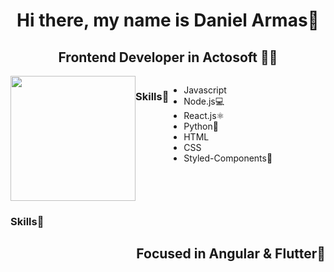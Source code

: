 <h1 align="center">Hi there, my name is Daniel Armas👋</h1>
<h2 align="center">Frontend Developer in Actosoft 👨‍💻</h2>
<div style="display: flex;">
  <img src="https://media.giphy.com/media/ZeFG00TVXs54Pw4c8e/giphy.gif" width="200" height="200"/>
  <h3>Skills🚀</h3>
  <ul>
    <li>Javascript</li>
    <li>Node.js💻</li>
    <li>React.js⚛️</li>
    <li>Python🐍</li>
    <li>HTML</li>
    <li>CSS</li>
    <li>Styled-Components💅</li>
  </ul>
</div>
<h3>Skills🚀</h3>
<h2 align="right">Focused in Angular & Flutter🤫</h2>
<!--
**DanielArmR/DanielArmR** is a ✨ _special_ ✨ repository because its `README.md` (this file) appears on your GitHub profile.

Here are some ideas to get you started:

- 🔭 I’m currently working on ...
- 🌱 I’m currently learning ...
- 👯 I’m looking to collaborate on ...
- 🤔 I’m looking for help with ...
- 💬 Ask me about ...
- 📫 How to reach me: ...
- 😄 Pronouns: ...
- ⚡ Fun fact: ...
-->
